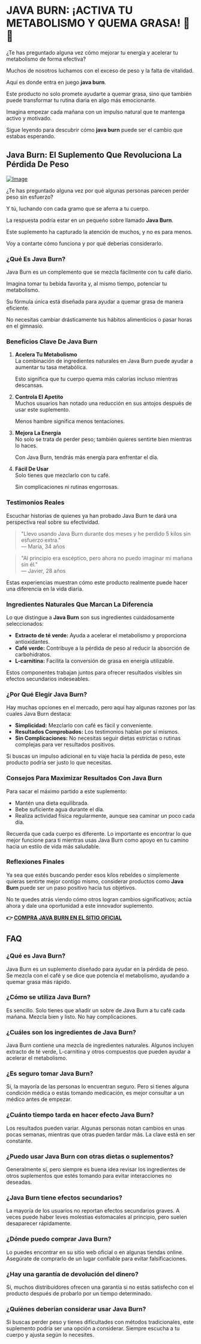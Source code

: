 # JAVA BURN: ¡ACTIVA TU METABOLISMO Y QUEMA GRASA! 💪🔥

¿Te has preguntado alguna vez cómo mejorar tu energía y acelerar tu metabolismo de forma efectiva? 

Muchos de nosotros luchamos con el exceso de peso y la falta de vitalidad. 

Aquí es donde entra en juego **java burn**. 

Este producto no solo promete ayudarte a quemar grasa, sino que también puede transformar tu rutina diaria en algo más emocionante. 

Imagina empezar cada mañana con un impulso natural que te mantenga activo y motivado. 

Sigue leyendo para descubrir cómo **java burn** puede ser el cambio que estabas esperando.

## Java Burn: El Suplemento Que Revoluciona La Pérdida De Peso

[![Image](https://morningcoffeeritual.net/images/3-pouches.png)](https://gchaffi.com/vpgd7MIk)

¿Te has preguntado alguna vez por qué algunas personas parecen perder peso sin esfuerzo? 

Y tú, luchando con cada gramo que se aferra a tu cuerpo. 

La respuesta podría estar en un pequeño sobre llamado **Java Burn**.

Este suplemento ha capturado la atención de muchos, y no es para menos. 

Voy a contarte cómo funciona y por qué deberías considerarlo.

### ¿Qué Es Java Burn?

Java Burn es un complemento que se mezcla fácilmente con tu café diario. 

Imagina tomar tu bebida favorita y, al mismo tiempo, potenciar tu metabolismo. 

Su fórmula única está diseñada para ayudar a quemar grasa de manera eficiente. 

No necesitas cambiar drásticamente tus hábitos alimenticios o pasar horas en el gimnasio.

### Beneficios Clave De Java Burn

1. **Acelera Tu Metabolismo**  
   La combinación de ingredientes naturales en Java Burn puede ayudar a aumentar tu tasa metabólica. 
   
   Esto significa que tu cuerpo quema más calorías incluso mientras descansas.

2. **Controla El Apetito**  
   Muchos usuarios han notado una reducción en sus antojos después de usar este suplemento.
   
   Menos hambre significa menos tentaciones.

3. **Mejora La Energía**  
   No solo se trata de perder peso; también quieres sentirte bien mientras lo haces.
   
   Con Java Burn, tendrás más energía para enfrentar el día.

4. **Fácil De Usar**  
   Solo tienes que mezclarlo con tu café.
   
   Sin complicaciones ni rutinas engorrosas.

### Testimonios Reales

Escuchar historias de quienes ya han probado Java Burn te dará una perspectiva real sobre su efectividad.

> "Llevo usando Java Burn durante dos meses y he perdido 5 kilos sin esfuerzo extra."  
> — María, 34 años

> "Al principio era escéptico, pero ahora no puedo imaginar mi mañana sin él."  
> — Javier, 28 años

Estas experiencias muestran cómo este producto realmente puede hacer una diferencia en la vida diaria.

### Ingredientes Naturales Que Marcan La Diferencia

Lo que distingue a **Java Burn** son sus ingredientes cuidadosamente seleccionados:

- **Extracto de té verde:** Ayuda a acelerar el metabolismo y proporciona antioxidantes.
- **Café verde:** Contribuye a la pérdida de peso al reducir la absorción de carbohidratos.
- **L-carnitina:** Facilita la conversión de grasa en energía utilizable.

Estos componentes trabajan juntos para ofrecer resultados visibles sin efectos secundarios indeseables.

### ¿Por Qué Elegir Java Burn?

Hay muchas opciones en el mercado, pero aquí hay algunas razones por las cuales Java Burn destaca:

- **Simplicidad:** Mezclarlo con café es fácil y conveniente.
- **Resultados Comprobados:** Los testimonios hablan por sí mismos.
- **Sin Complicaciones:** No necesitas seguir dietas estrictas o rutinas complejas para ver resultados positivos.

Si buscas un impulso adicional en tu viaje hacia la pérdida de peso, este producto podría ser justo lo que necesitas.

### Consejos Para Maximizar Resultados Con Java Burn

Para sacar el máximo partido a este suplemento:

- Mantén una dieta equilibrada.
- Bebe suficiente agua durante el día.
- Realiza actividad física regularmente, aunque sea caminar un poco cada día.

Recuerda que cada cuerpo es diferente. Lo importante es encontrar lo que mejor funcione para ti mientras usas Java Burn como apoyo en tu camino hacia un estilo de vida más saludable.

### Reflexiones Finales

Ya sea que estés buscando perder esos kilos rebeldes o simplemente quieras sentirte mejor contigo mismo, considerar productos como **Java Burn** puede ser un paso positivo hacia tus objetivos. 

No te quedes atrás viendo cómo otros logran cambios significativos; actúa ahora y dale una oportunidad a este innovador suplemento.



**👉 [COMPRA JAVA BURN EN EL SITIO OFICIAL](https://gchaffi.com/vpgd7MIk)**

## FAQ

### ¿Qué es Java Burn?

Java Burn es un suplemento diseñado para ayudar en la pérdida de peso. Se mezcla con el café y se dice que potencia el metabolismo, ayudando a quemar grasa más rápido.

### ¿Cómo se utiliza Java Burn?

Es sencillo. Solo tienes que añadir un sobre de Java Burn a tu café cada mañana. Mezcla bien y listo. No hay complicaciones.

### ¿Cuáles son los ingredientes de Java Burn?

Java Burn contiene una mezcla de ingredientes naturales. Algunos incluyen extracto de té verde, L-carnitina y otros compuestos que pueden ayudar a acelerar el metabolismo.

### ¿Es seguro tomar Java Burn?

Sí, la mayoría de las personas lo encuentran seguro. Pero si tienes alguna condición médica o estás tomando medicación, es mejor consultar a un médico antes de empezar.

### ¿Cuánto tiempo tarda en hacer efecto Java Burn?

Los resultados pueden variar. Algunas personas notan cambios en unas pocas semanas, mientras que otras pueden tardar más. La clave está en ser constante.

### ¿Puedo usar Java Burn con otras dietas o suplementos?

Generalmente sí, pero siempre es buena idea revisar los ingredientes de otros suplementos que estés tomando para evitar interacciones no deseadas.

### ¿Java Burn tiene efectos secundarios?

La mayoría de los usuarios no reportan efectos secundarios graves. A veces puede haber leves molestias estomacales al principio, pero suelen desaparecer rápidamente.

### ¿Dónde puedo comprar Java Burn?

Lo puedes encontrar en su sitio web oficial o en algunas tiendas online. Asegúrate de comprarlo de un lugar confiable para evitar falsificaciones.

### ¿Hay una garantía de devolución del dinero?

Sí, muchos distribuidores ofrecen una garantía si no estás satisfecho con el producto después de probarlo por un tiempo determinado.

### ¿Quiénes deberían considerar usar Java Burn?

Si buscas perder peso y tienes dificultades con métodos tradicionales, este suplemento podría ser una opción a considerar. Siempre escucha a tu cuerpo y ajusta según lo necesites.